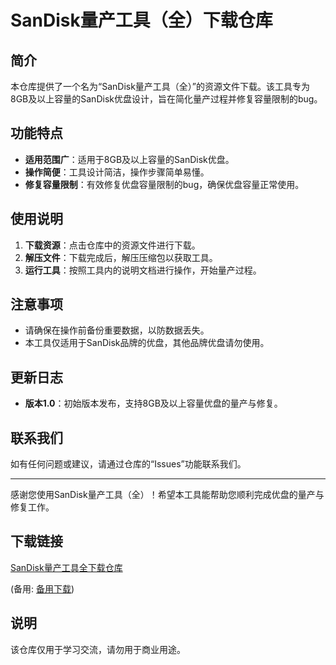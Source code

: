 # SanDisk量产工具（全）下载仓库

## 简介

本仓库提供了一个名为“SanDisk量产工具（全）”的资源文件下载。该工具专为8GB及以上容量的SanDisk优盘设计，旨在简化量产过程并修复容量限制的bug。

## 功能特点

- **适用范围广**：适用于8GB及以上容量的SanDisk优盘。
- **操作简便**：工具设计简洁，操作步骤简单易懂。
- **修复容量限制**：有效修复优盘容量限制的bug，确保优盘容量正常使用。

## 使用说明

1. **下载资源**：点击仓库中的资源文件进行下载。
2. **解压文件**：下载完成后，解压压缩包以获取工具。
3. **运行工具**：按照工具内的说明文档进行操作，开始量产过程。

## 注意事项

- 请确保在操作前备份重要数据，以防数据丢失。
- 本工具仅适用于SanDisk品牌的优盘，其他品牌优盘请勿使用。

## 更新日志

- **版本1.0**：初始版本发布，支持8GB及以上容量优盘的量产与修复。

## 联系我们

如有任何问题或建议，请通过仓库的“Issues”功能联系我们。

---

感谢您使用SanDisk量产工具（全）！希望本工具能帮助您顺利完成优盘的量产与修复工作。

## 下载链接
[SanDisk量产工具全下载仓库](https://pan.quark.cn/s/0044a5d790bf) 

(备用: [备用下载](https://pan.baidu.com/s/1FNoQaJ_puBTdLt1aazGMRA?pwd=1234))

## 说明

该仓库仅用于学习交流，请勿用于商业用途。
